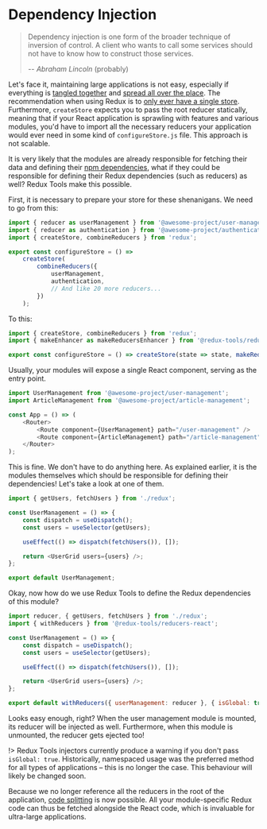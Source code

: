 # Dependency Injection

> Dependency injection is one form of the broader technique of inversion of control. A client who wants to call some services should not have to know how to construct those services.
>
> -- <cite>Abraham Lincoln</cite> (probably)

Let's face it, maintaining large applications is not easy, especially if everything is [tangled together](<https://en.wikipedia.org/wiki/Coupling_(computer_programming)>) and [spread all over the place](<https://en.wikipedia.org/wiki/Cohesion_(computer_science)>). The recommendation when using Redux is to [only ever have a single store](https://redux.js.org/faq/store-setup#can-or-should-i-create-multiple-stores-can-i-import-my-store-directly-and-use-it-in-components-myself). Furthermore, `createStore` expects you to pass the root reducer statically, meaning that if your React application is sprawling with features and various modules, you'd have to import all the necessary reducers your application would ever need in some kind of `configureStore.js` file. This approach is not scalable.

It is very likely that the modules are already responsible for fetching their data and defining their [npm dependencies](https://classic.yarnpkg.com/blog/2017/08/02/introducing-workspaces/), what if they could be responsible for defining their Redux dependencies (such as reducers) as well? Redux Tools make this possible.

First, it is necessary to prepare your store for these shenanigans. We need to go from this:

```js
import { reducer as userManagement } from '@awesome-project/user-management';
import { reducer as authentication } from '@awesome-project/authentication';
import { createStore, combineReducers } from 'redux';

export const configureStore = () =>
	createStore(
		combineReducers({
			userManagement,
			authentication,
			// And like 20 more reducers...
		})
	);
```

To this:

```js
import { createStore, combineReducers } from 'redux';
import { makeEnhancer as makeReducersEnhancer } from '@redux-tools/reducers';

export const configureStore = () => createStore(state => state, makeReducersEnhancer());
```

Usually, your modules will expose a single React component, serving as the entry point.

```js
import UserManagement from '@awesome-project/user-management';
import ArticleManagement from '@awesome-project/article-management';

const App = () => (
	<Router>
		<Route component={UserManagement} path="/user-management" />
		<Route component={ArticleManagement} path="/article-management" />
	</Router>
);
```

This is fine. We don't have to do anything here. As explained earlier, it is the modules themselves which should be responsible for defining their dependencies! Let's take a look at one of them.

```js
import { getUsers, fetchUsers } from './redux';

const UserManagement = () => {
	const dispatch = useDispatch();
	const users = useSelector(getUsers);

	useEffect(() => dispatch(fetchUsers()), []);

	return <UserGrid users={users} />;
};

export default UserManagement;
```

Okay, now how do we use Redux Tools to define the Redux dependencies of this module?

```js
import reducer, { getUsers, fetchUsers } from './redux';
import { withReducers } from '@redux-tools/reducers-react';

const UserManagement = () => {
	const dispatch = useDispatch();
	const users = useSelector(getUsers);

	useEffect(() => dispatch(fetchUsers()), []);

	return <UserGrid users={users} />;
};

export default withReducers({ userManagement: reducer }, { isGlobal: true })(UserManagement);
```

Looks easy enough, right? When the user management module is mounted, its reducer will be injected as well. Furthermore, when this module is unmounted, the reducer gets ejected too!

!> Redux Tools injectors currently produce a warning if you don't pass `isGlobal: true`. Historically, namespaced usage was the preferred method for all types of applications – this is no longer the case. This behaviour will likely be changed soon.

Because we no longer reference all the reducers in the root of the application, [code splitting](https://reactjs.org/docs/code-splitting.html) is now possible. All your module-specific Redux code can thus be fetched alongside the React code, which is invaluable for ultra-large applications.
